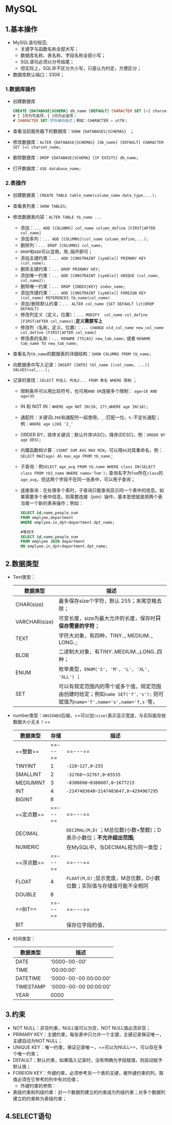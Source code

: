 # MySQL

## 1.基本操作

- MySQL语句规范;
  - 关键字与函数名称全部大写；
  - 数据库名称、表名称、字段名称全部小写；
  - SQL语句必须以分号结尾；
  - 但实际上，SQL并不区分大小写，只是认为约定，方便区分；
- 数据库默认端口：3306；

### 1.数据库操作

- 创建数据库

  ```sql
  CREATE {DATABASE|SCHEMA} db_name [DEFAULT] CHARACTER SET [=] charset_name
  # [ ]内为可选项，{ }内为必选项；
  # CHARACTER SET:字符编码格式；例如：CHARACTER = utf8；
  ```

- 查看当前服务器下的数据库：`SHOW {DATABASES|SCHEMAS} ` ；

- 修改数据库：`ALTER {DATABASE|SCHEMAS} [db_name] [DEFAULT] CHARACTER SET [=] charset_name;`

- 删除数据库：`DROP {DATABASE|SCHEMA} [IF EXISTS] db_name;`


- 打开数据库：`USE database_name;`

### 2.表操作

- 创建数据表：`CREATE TABLE table_name(colume_name data_type,...);`

- 查看表列表：`SHOW TABLES;`

- 修改数据表内容：`ALTER TABLE tb_name ...`

  - 添加：`... ADD [COLUNMS] col_name column_define [FIRST|AFTER col_name]`
  - 添加多列：`... ADD [COLUMNS](col_name column_define,...);`
  - 删除列：`... DROP [COLUMNS] col_name;`
  - `DROP`和`ADD`可以混用，用`,`隔开即可；
  - 添加主键约束：`... ADD [CONSTRAINT [symble]] PRIMARY KEY (col_name);`
  - 删除主键约束：`... DROP PRIMARY KEY;`
  - 添加唯一约束：`... ADD [CONSTRAINT [symble]] UNIQUE (col_name, col_name2);`
  - 删除唯一约束：`... DROP {INDEX|KEY} index_name;`
  - 添加外键约束：`... ADD [CONSTRAINT [symble]] FOREIGN KEY (col_name) REFERENCES tb_name(col_name)`
  - 添加/删除默认约束：`... ALTER col_name {SET DEFAULT lit|DROP DEFAULT}`
  - 修改列定义（定义，位置）：`... MODIFY  col_name col_define [FIRST|AFTER col_namex];`**定义需要写上**
  - 修改列（名称，定义，位置）：`... CHANGE old_col_name new_col_name col_define [FIRST|AFTER col_name]`
  - 修改表的名称：`... RENAME [TO|AS] new_tab_name;` 或者 `RENAME tab_name TO new_tab_name;`

- 查看名为`tb_name`的数据表的详细结构：`SHOW COLUMNS FROM tb_name;`

- 向数据表中写入记录：`INSERT [INTO] tbl_name [(col_name, ...)] VALUES(val,...);`

- 记录的查找：`SELECT 列名1，列名2... FROM 表名 WHERE 限制` ；

  - 限制条件可以用比较符号，也可用`AND OR`连接多个限制： `age>18 AND age<35`

  - IN 和 NOT IN：`WHERE age NOT IN(26, 27);WHERE age IN(18);`

  - 通配符：关键词`LIKE`和通配符一起使用，`_` :匹配一位，`%` :不定长通配；例：`WHERE age LIKE ’2_‘`

  - ORDER BY，排序关键词：默认升序(ASC)，降序(DESC)，例：`ORDER BY age DESC;`

  - 内置函数和计算：`COUNT SUM AVG MAX MIN`，可以用`AS`对其重命名，例：`SELECT MAZ(age) AS max_age FROM tb_name` ;

  - 子查询：例`SELECT age_avg FROM tb_name WHERE class IN(SELECT class FROM tb2_name WHERE name='Tom');` 查询名字为`Tom`所在`class`的 `age_avg`，但这两个字段不在同一张表中，可以用子查询；

  - 连接查询：在处理多个表时，子查询只能查询显示同一个表中的信息。如果需要多个表中信息，则需要连接（join）操作，基本思想就是把两个表当做一个新的表来操作；例如：

    ```SQL
    SELECT id,name,people_num 
    FROM emplyee,department 
    WHERE emplyee.in_dpt=department.dpt_name;
     
    #等同于
    SELECT id,name,people_num 
    FROM emplyee JOIN department 
    ON emplyee.in_dpt=department.dpt_name;
    ```

## 2.数据类型

- Text类型：

  | 数据类型          | 描述                                       |
  | ------------- | ---------------------------------------- |
  | CHAR(size)    | 最多保存size个字符，默认 255；末尾空格去除；               |
  | VARCHAR(size) | 可变长度，size为最大允许的长度，保存时**只保存需要的字符**；       |
  | TEXT          | 字符大对象，有四种，TINY.., MEDIUM.., LONG..;      |
  | BLOB          | 二进制大对象，有TINY..MEDIUM..,LONG..四种；         |
  | ENUM          | 枚举类型，`ENUM('S', 'M', 'L', 'XL', 'XLL')` ； |
  | SET           | 可以有规定范围内的零个或多个值，规定范围由创建时给定；例如`name SET('f','s');` 则可赋值为`name='f',name='s',name='f,s'`等， |

- number类型：`UNSIGNED`后缀，==可以加`(size)`表示显示宽度，与实际能存放数据大小无关！==

  | 数据类型      | 存储      | 描述                                       |
  | --------- | ------- | ---------------------------------------- |
  | ==整数==    | ==---== | ==---==                                  |
  | TINYINT   | 1       | `-128~127,0~255`                         |
  | SMALLINT  | 2       | `-32768～32767,0~65535`                   |
  | MEDIUMINT | 3       | `-8388608~8388607,0~1677215`             |
  | INT       | 4       | `-2147483648~2147483647,0~4294967295`    |
  | BIGINT    | 8       |                                          |
  | ==定点数==   | ==---== | ==---==                                  |
  | DECIMAL   |         | `DECIMAL(M,D)` ；M总位数(小数+整数)；D表示小数位；**不允许超出范围;** |
  | NUMERIC   |         | 在MySQL中，与DECIMAL视为同一类型；                  |
  | ==浮点数==   | ==---== | ==---==                                  |
  | FLOAT     | 4       | `FLOAT(M,D)` ;显示宽度，M总位数，D小数位数；实际值与存储值可能不全相同 |
  | DOUBLE    | 8       |                                          |
  | ==BIT==   | ==---== | ==---==                                  |
  | BIT       |         | 保存位字段的值，                                 |

- 时间类型：

  | 数据类型      | 描述                    |
  | --------- | --------------------- |
  | DATE      | ‘0000-00-00’          |
  | TIME      | ‘00:00:00’            |
  | DATETIME  | ‘0000-00-00 00:00:00' |
  | TIMESTAMP | '0000-00-00 00:00:00' |
  | YEAR      | 0000                  |

## 3.约束

- NOT NULL：非空约束，NULL值可以为空，NOT NULL值必须非空；
- PRIMARY KEY：主键约束，每张表中只允许一个主键，主键记录保证唯一，主键自动为NOT NULL；
- UNIQUE KEY：唯一约束，保证记录唯一，==可以为NULL==，可以存在多个唯一约束；
- DEFAULT：默认约束，如果插入记录时，没有明确为字段赋值，则自动赋予默认值；
- FOREIGN KEY：外键约束，必须参考另一个表的主键，被外键约束的列，取值必须在它参考的列中有对应值；
  - 外键约束的参照：
- 表级约束和列级约束：对一个数据列建立的约束成为列级约束；对多个数据列建立的约束称为表级约束；

## 4.SELECT语句

